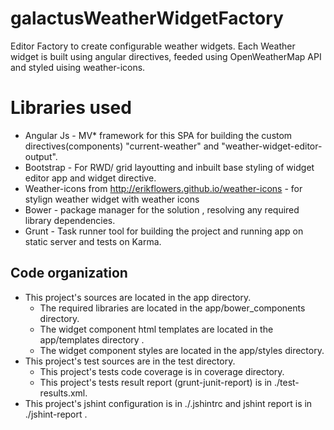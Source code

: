 # galactusWeatherWidgetFactory
Editor Factory to create configurable weather widgets. Each Weather widget is built using angular directives, feeded using OpenWeatherMap API and styled uising weather-icons.

# Libraries used
* Angular Js - MV* framework for this SPA for building the custom directives(components) "current-weather" and "weather-widget-editor-output".
* Bootstrap - For RWD/ grid layoutting and inbuilt base styling of widget editor app and widget directive.
* Weather-icons from http://erikflowers.github.io/weather-icons  - for stylign weather widget with weather icons
* Bower - package manager for the solution , resolving any required library dependencies.
* Grunt - Task runner tool for building the project and running app on static server and tests on Karma.

## Code organization
* This project's sources are located in the app directory.
  * The required libraries are located in the app/bower_components directory.
  * The widget component html templates are located in the app/templates directory .
  * The widget component styles are located in the app/styles directory.
* This project's test sources are in the test directory.
  * This project's tests code coverage is in coverage directory.
  * This project's tests result report (grunt-junit-report) is in ./test-results.xml.
* This project's jshint configuration is in ./.jshintrc and jshint report is in ./jshint-report .  


